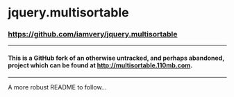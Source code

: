 # jquery.multisortable
### <https://github.com/iamvery/jquery.multisortable>

---

#### This is a GitHub fork of an otherwise untracked, and perhaps abandoned, project which can be found at <http://multisortable.110mb.com>. 

---

A more robust README to follow...